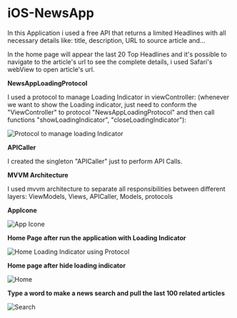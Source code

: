 # iOS-NewsApp

In this Application i used a free API that returns a limited Headlines with all necessary details like: title, description, URL to source article and...

In the home page will appear the last 20 Top Headlines and it's possible to navigate to the article's url to see the complete details, i used Safari's webView to open article's url.

**NewsAppLoadingProtocol**

I used a protocol to manage Loading Indicator in viewController: (whenever we want to show the Loading indicator, just need to conform the "ViewController" to protocol "NewsAppLoadingProtocol" and then call functions "showLoadingIndicator", "closeLoadingIndicator"):

![Protocol to manage loading Indicator](https://user-images.githubusercontent.com/40691961/197011415-e3e775d3-b365-40fd-bff4-a5b77e4eddfe.png)

**APICaller**

I created the singleton "APICaller" just to perform API Calls.

**MVVM Architecture**

I used mvvm architecture to separate all responsibilities between different layers:
ViewModels, Views, APICaller, Models, protocols

**AppIcone**

![App Icone](https://user-images.githubusercontent.com/40691961/197013773-fbb3610b-2a09-47e2-91de-932c04bdbda1.png)

**Home Page after run the application with Loading Indicator**

![Home Loading Indicator using Protocol](https://user-images.githubusercontent.com/40691961/197014111-17fcc8ce-135e-4a56-8aa2-9fe12e618d16.png)

**Home page after hide loading indicator**

![Home](https://user-images.githubusercontent.com/40691961/197014383-535e9e02-aaa3-4ba5-9f2c-cea3d035a731.png)

**Type a word to make a news search and pull the last 100 related articles**

![Search](https://user-images.githubusercontent.com/40691961/197014829-7f8a6ab7-d21d-44e9-a6f5-b64190e79253.png)

